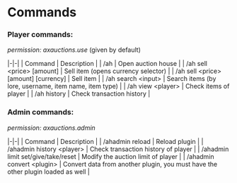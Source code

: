 # Commands

### Player commands:
*permission: axauctions.use* (given by default)

|-|-|
| Command | Description |
| /ah | Open auction house |
| /ah sell \<price> [amount] | Sell item (opens currency selector) |
| /ah sell \<price> [amount] [currency] | Sell item |
| /ah search \<input> | Search items (by lore, username, item name, item type) |
| /ah view \<player> | Check items of player |
| /ah history | Check transaction history |

### Admin commands:
*permission: axauctions.admin*

|-|-|
| Command | Description |
| /ahadmin reload | Reload plugin |
| /ahadmin history \<player> | Check transaction history of player |
| /ahadmin limit set/give/take/reset | Modify the auction limit of player |
| /ahadmin convert \<plugin> | Convert data from another plugin, you must have the other plugin loaded as well |